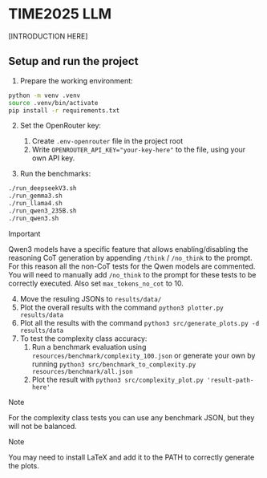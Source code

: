 # TIME2025 LLM

[INTRODUCTION HERE]


## Setup and run the project
1. Prepare the working environment:
```sh
python -m venv .venv
source .venv/bin/activate
pip install -r requirements.txt
```

2. Set the OpenRouter key:
    1. Create `.env-openrouter` file in the project root
    2. Write `OPENROUTER_API_KEY="your-key-here"` to the file, using your own API key.

3. Run the benchmarks:
```sh
./run_deepseekV3.sh
./run_gemma3.sh
./run_llama4.sh
./run_qwen3_235B.sh
./run_qwen3.sh
```

> [!IMPORTANT]  
> Qwen3 models have a specific feature that allows enabling/disabling the reasoning CoT generation by appending `/think` / `/no_think` to the prompt. For this reason all the non-CoT tests for the Qwen models are commented. You will need to manually add `/no_think` to the prompt for these tests to be correctly executed. Also set `max_tokens_no_cot` to 10.

4. Move the resuling JSONs to `results/data/`
5. Plot the overall results with the command `python3 plotter.py results/data`
6. Plot all the results with the command `python3 src/generate_plots.py -d results/data`
7. To test the complexity class accuracy:
    1. Run a benchmark evaluation using `resources/benchmark/complexity_100.json` or generate your own by running `python3 src/benchmark_to_complexity.py resources/benchmark/all.json`
    2. Plot the result with `python3 src/complexity_plot.py 'result-path-here'`

> [!NOTE]  
> For the complexity class tests you can use any benchmark JSON, but they will not be balanced.

> [!NOTE]  
> You may need to install LaTeX and add it to the PATH to correctly generate the plots.